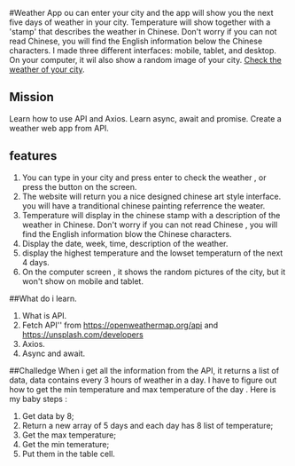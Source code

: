 #Weather App
ou can enter your city and the app will show you the next five days of weather in your city. Temperature will show together with a 'stamp' that describes the weather in Chinese. Don't worry if you can not read Chinese, you will find the English information below the Chinese characters. I made three different interfaces: mobile, tablet, and desktop. On your computer, it wil also show a random image of your city.
[Check the weather of your city](https://jasmine8711.github.io/weather-app-/).

## Mission
Learn how to use API and Axios. 
Learn async, await and promise.
Create a weather web app from API.

## features

1. You can type in your city and press enter to check the weather , or press the button on the screen.
1. The website will return you a nice designed chinese art style interface. you will have a tranditional chinese painting referrence the weater. 
1. Temperature will display in the chinese stamp with a description of the weather in Chinese. Don't worry if you can not read Chinese , you will find the English information blow the Chinese characters.
1. Display the date, week, time, description of the weather.
1. display the highest temperature and the lowset temperaturn of the next 4 days.
1. On the computer screen , it shows the random pictures of the city, but it won't show on mobile and tablet.

##What do i learn.

1. What is API.
1. Fetch API'' from https://openweathermap.org/api and https://unsplash.com/developers
1. Axios.
1. Async and await.

##Challedge
When i get all the information from the API, it returns a list of data, data contains every 3 hours of weather in a day.
I have to figure out how to get the min temperature and max temperature of the day .
Here is my baby steps :

1. Get data by 8;
1. Return a new array of 5 days and each day has 8 list of temperature;
1. Get the max temperature;
1. Get the min temerature;
1. Put them in the table cell.
